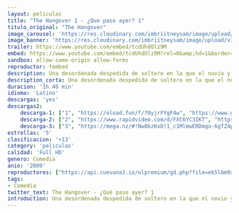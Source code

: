```yaml
---
layout: peliculas
title: "The Hangover 1 - ¿Que paso ayer? 1"
titulo_original: "The Hangover"
image_carousel: 'https://res.cloudinary.com/imbriitneysam/image/upload/v1543283836/que-paso-poster-min.jpg'
image_banner: 'https://res.cloudinary.com/imbriitneysam/image/upload/v1543283839/paso-abner-min.jpg'
trailer: https://www.youtube.com/embed/tcdUhdOlz9M
embed: https://www.youtube.com/embed/tcdUhdOlz9M?rel=0&amp;hd=1&border=0&wmode=opaque&enablejsapi=1&modestbranding=1&controls=1&showinfo=1
sandbox: allow-same-origin allow-forms
reproductor: fembed
description: Una desordenada despedida de soltero en la que el novio y tres amigos se organizan una gran fiesta en Las Vegas. Como era de esperar, a la mañana siguiente tienen una resaca tan monumental que no pueden recordar nada de lo ocurrido la noche anterior. Lo más extraordinario es que el novio ha desaparecido y en la suite del hotel se encuentran un tigre y un bebé.
description_corta: Una desordenada despedida de soltero en la que el novio y tres amigos se organizan una gran fiesta en Las Vegas. Como era de esperar, a la mañana siguiente tienen una resaca tan monumental que no pueden recordar nada de lo ocurrido la..
duracion: '1h 40 min'
idioma: 'Latino'
descargas: 'yes'
descargas2:
    descarga-1: ["1", "https://oload.fun/f/70yjrFYgF4w", "https://www.google.com/s2/favicons?domain=openload.co","OpenLoad","https://res.cloudinary.com/imbriitneysam/image/upload/v1541473684/mexico.png", "Latino", "Full HD"]
    descarga-2: ["2", "https://www.rapidvideo.com/d/FXC6YC3IKT", "https://www.google.com/s2/favicons?domain=www.rapidvideo.com","RapidVideo","https://res.cloudinary.com/imbriitneysam/image/upload/v1541473684/mexico.png", "Latino", "Full HD"]
    descarga-3: ["3", "https://mega.nz/#!Nw8kzKxD!1_c1MlmwERDmgu-6gTZ4pSqx-bXUyZwEhe82VFmkAY0", "https://www.google.com/s2/favicons?domain=mega.nz","Mega","https://res.cloudinary.com/imbriitneysam/image/upload/v1541473684/mexico.png", "Latino", "Full HD"]
estrellas: '5'
clasificacion: '+13'
category: 'peliculas'
calidad: 'Full HD'
genero: Comedia
anio: '2009'
reproductores: ["https://api.cuevana3.io/olpremium/gd.php?file=ek5lbm9xYWNrS0xNejZabVlkSFIyTkxQb3BPWDB0UFkwY3lvbjJIRjBPQ1QwNStUck1mVG9kVExvM0djeHA3VnFybXRscUdvMWRXNHRZbU1lYXVUeDg2cGpKVmp4cXpBejYxcGxZZW8wY0M4ejJpTVpNYlAxOUdvcVlDSHpxak4wTFYraGFESzFzbTduSHFXaXRyWjFMeXhoWWRrenRYSHJLV2JobnJLbDlUU3FYaUdaYzZ4eUxpeGk1Um1yTHJNdTlhcWs1Mjh6OWZPdEt1VFpLUzB5SmZHYklLRWlNbmYxOG1ZYjZ6SDFBPT0","https://animekao.club/kaodrive/embed.php?data=q+L0ypDNOMb3cuYnO4xiw18bBh1/09LVP874ZG6iV6ekufm2rEIwG6bPHM4qn6cpM9utLLbWWVLfWIWSIr7WrZTHYLQlNjqc/fvaAv8fbqfPIdIswMjetspbh7FD/6HMNAd3OCu5e+I3X27eTLWjf9OEuqztEJi9W7zz+Cgzmbx5qGw7Zf08AkJbA4jAxvRViNMwZeSoAUG1Rj3m56yiQW3lnyUWOELotBrsFZgPYQOUQFpf4OjpOXkksxEHgoM98+T/ekTq2ZCNYuLyJq05GLPn86hJ/cuJQ+XbqUdURrfN9G6p3peKbq7DJy3O7fnCr6UsydVPR1bfxlQNFzj8OkGZ7+NYQJKx8QdjqDIDDa1OTG2VKxHn3RaB+Ilgcd42vMsn5G6GE3ZrMpE3DKuDDQ==","https://api.cuevana3.io/rr/gd.php?h=ek5lbm9xYWNrS0xJMVp5b21KREk0dFBLbjVkaHhkRGdrOG1jbnBpUnhhS1Z6WHlxcWJlVXBKbW5pNEY2czY2MWxibG5oYXJJcHNMUzFuU0FwdERMdjk2U3FadVkyUT09"]
tags:
- Comedia
twitter_text: The Hangover - ¿Qué paso ayer? 1
introduction: Una desordenada despedida de soltero en la que el novio y tres amigos se organizan una gran fiesta en Las Vegas. Como era de esperar, a la mañana siguiente tienen una resaca tan monumental que no pueden recordar nada de lo ocurrido la..
---
```



 







